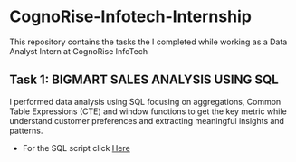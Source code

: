 # CognoRise-Infotech-Internship
This repository contains the tasks the I completed while working as a Data Analyst Intern at CognoRise InfoTech


## Task 1:  BIGMART SALES ANALYSIS USING SQL
I performed data analysis using SQL focusing on aggregations, Common Table Expressions (CTE) and window functions to get the key metric while understand customer preferences and extracting meaningful insights and patterns.
*  For the SQL script click [Here](https://github.com/Mayreeobi/CognoRise-Infotech-Internship/blob/main/bigmart.sql)

